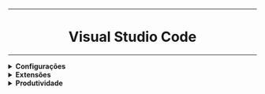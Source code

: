 <hr>
<h1 align="center">Visual Studio Code</h1>
<hr>
<details>
    <summary><strong>Configurações</strong></summary>
    <p>Minhas preferências no vscode.<br>
    Atalho para conf. Json: <b>Ctrl + Shift + p , preferências, configurações Json</b></p>
    <code><pre>
{    
    "editor.suggestSelection": "first",
    "vsintellicode.modify.editor.suggestSelection": "automaticallyOverrodeDefaultValue",
    "files.autoSave": "afterDelay",
    "editor.wordWrap": "on",
    "explorer.confirmDelete": false,
    "liveServer.settings.donotShowInfoMsg": true,
    "editor.fontSize": 16,
    "editor.lineHeight": 25,
    "editor.tabSize": 2,
    "workbench.startupEditor": "newUntitledFile",
    "workbench.iconTheme": "material-icon-theme",
    "workbench.colorTheme": "Dracula",
    "liveServer.settings.donotVerifyTags": true,
    "editor.formatOnSave": true,
    "[html]": {"editor.defaultFormatter": "esbenp.prettier-vscode"}
}
    </pre></code>
</details>
<details>
    <summary><strong>Extensões</strong></summary>
        <ul>
    <li><p><strong>Code Runner: </strong> essa extensão serve para possibilitar/facilitar a execução de código em várias linguagens diferentes.</p></li>
    </ul>
</details>
<details>
    <summary><strong>Produtividade</strong></summary>
</details>
